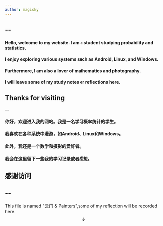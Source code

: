 ```yaml
---
author: magisky
---
```


--
--

#### Hello, welcome to my website. I am a student studying probability and statistics.  
#### I enjoy exploring various systems such as Android, Linux, and Windows.  
#### Furthermore, I am also a lover of mathematics and photography.
#### I will leave some of my study notes or reflections here.

## Thanks for visiting

--

#### 你好，欢迎进入我的网站。我是一名学习概率统计的学生。
#### 我喜欢在各种系统中漫游，如Android、Linux和Windows。
#### 此外，我还是一个数学和摄影的爱好者。
#### 我会在这里留下一些我的学习记录或者感想。


## 感谢访问

--
--

This file is named "云门 & Painters",some of my reflection will be recorded here.
$$\downarrow$$
